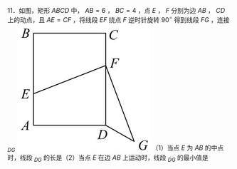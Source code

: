 11．如图，矩形 $A B C D$ 中， $A B = 6$ ， $B C = 4$ ，点 $E$ ， $F$ 分别为边 $A B$ ， $C D$ 上的动点，且 $A E = C F$ ，将线段 $E F$ 绕点 $F$ 逆时针旋转 $9 0 ^ { \circ }$ 得到线段 $F G$ ，连接 $_ { D G }$
![](<../../qs_image_DB/专题2-4_瓜豆轨最值模型：为什么我们喜欢手拉手（直线与曲线）（解析版）_/78cf072239e74a4d5a234f1c6a00361ac71331d46ba4545deaecdc04c0c4f295.jpg>)
（1）当点 $E$ 为 $A B$ 的中点时，线段 $_ { D G }$ 的长是（2）当点 $E$ 在边 $A B$ 上运动时，线段 $_ { D G }$ 的最小值是
